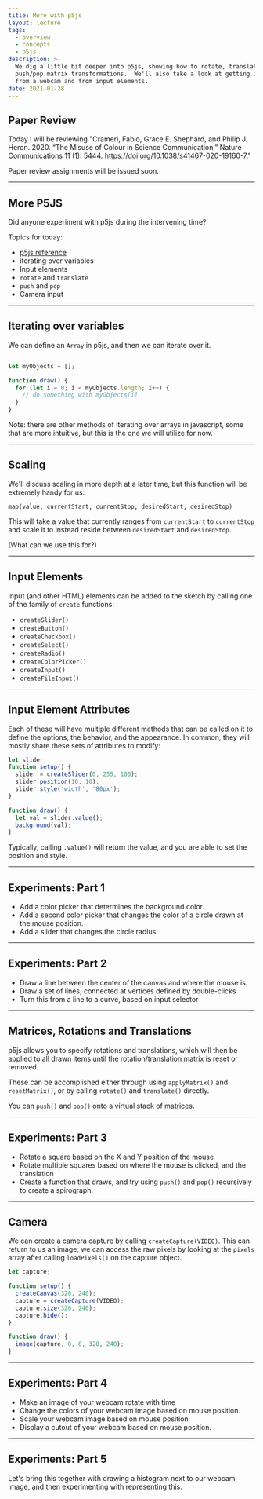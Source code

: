 ```yaml
---
title: More with p5js
layout: lecture
tags:
  - overview
  - concepts
  - p5js
description: >-
  We dig a little bit deeper into p5js, showing how to rotate, translate, and
  push/pop matrix transformations.  We'll also take a look at getting input
  from a webcam and from input elements.
date: 2021-01-28
---
```


## Paper Review

Today I will be reviewing "Crameri, Fabio, Grace E. Shephard, and Philip J. Heron. 2020. “The Misuse of Colour in Science Communication.” Nature Communications 11 (1): 5444. https://doi.org/10.1038/s41467-020-19160-7."

Paper review assignments will be issued soon.

---

## More P5JS

Did anyone experiment with p5js during the intervening time?

Topics for today:

 * [p5js reference](https://p5js.org/reference/)
 * iterating over variables
 * Input elements
 * `rotate` and `translate`
 * `push` and `pop`
 * Camera input

---

## Iterating over variables

We can define an `Array` in p5js, and then we can iterate over it.

```javascript

let myObjects = [];

function draw() {
  for (let i = 0; i < myObjects.length; i++) {
    // do something with myObjects[i]
  }
}
```

Note: there are other methods of iterating over arrays in javascript, some that
are more intuitive, but this is the one we will utilize for now.

---

## Scaling

We'll discuss scaling in more depth at a later time, but this function will be extremely handy for us:

`map(value, currentStart, currentStop, desiredStart, desiredStop)`

This will take a value that currently ranges from `currentStart` to `currentStop` and scale it to instead reside between `desiredStart` and `desiredStop`.

(What can we use this for?)

---

## Input Elements

Input (and other HTML) elements can be added to the sketch by calling one of the family of `create` functions:

 * `createSlider()`
 * `createButton()`
 * `createCheckbox()`
 * `createSelect()`
 * `createRadio()`
 * `createColorPicker()`
 * `createInput()`
 * `createFileInput()`

---

## Input Element Attributes

Each of these will have multiple different methods that can be called on it to define the options, the behavior, and the appearance.  In common, they will mostly share these sets of attributes to modify:

```javascript
let slider;
function setup() {
  slider = createSlider(0, 255, 100);
  slider.position(10, 10);
  slider.style('width', '80px');
}

function draw() {
  let val = slider.value();
  background(val);
}
```

Typically, calling `.value()` will return the value, and you are able to set the position and style.

---

## Experiments: Part 1

 * Add a color picker that determines the background color.
 * Add a second color picker that changes the color of a circle drawn at the mouse position.
 * Add a slider that changes the circle radius.

---

## Experiments: Part 2

 * Draw a line between the center of the canvas and where the mouse is.
 * Draw a set of lines, connected at vertices defined by double-clicks
 * Turn this from a line to a curve, based on input selector

---

## Matrices, Rotations and Translations

p5js allows you to specify rotations and translations, which will then be applied to all drawn items until the rotation/translation matrix is reset or removed.

These can be accomplished either through using `applyMatrix()` and `resetMatrix()`, or by calling `rotate()` and `translate()` directly.

You can `push()` and `pop()` onto a virtual stack of matrices.

---

## Experiments: Part 3

 * Rotate a square based on the X and Y position of the mouse
 * Rotate multiple squares based on where the mouse is clicked, and the translation
 * Create a function that draws, and try using `push()` and `pop()` recursively to create a spirograph.

---

## Camera

We can create a camera capture by calling `createCapture(VIDEO)`.  This can return to us an image; we can access the raw pixels by looking at the `pixels` array after calling `loadPixels()` on the capture object.

```javascript
let capture;

function setup() {
  createCanvas(320, 240);
  capture = createCapture(VIDEO);
  capture.size(320, 240);
  capture.hide();
}

function draw() {
  image(capture, 0, 0, 320, 240);
}
```

---

## Experiments: Part 4

 * Make an image of your webcam rotate with time
 * Change the colors of your webcam image based on mouse position.
 * Scale your webcam image based on mouse position
 * Display a cutout of your webcam based on mouse position.

---

## Experiments: Part 5

Let's bring this together with drawing a histogram next to our webcam image, and then experimenting with representing this.
